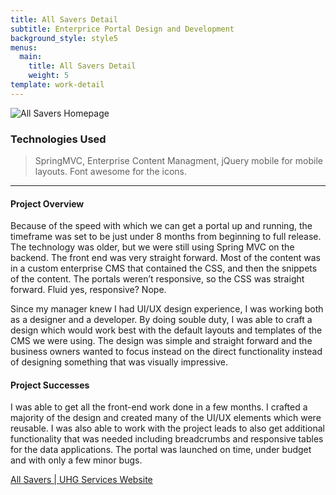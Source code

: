 ```yaml
---
title: All Savers Detail
subtitle: Enterprice Portal Design and Development
background_style: style5
menus:
  main:
    title: All Savers Detail
    weight: 5
template: work-detail
---
```

![All Savers Homepage](/images/allsavers-full.jpg)

### Technologies Used

> SpringMVC, Enterprise Content Managment, jQuery mobile for mobile layouts. Font awesome for the icons. 

***

#### Project Overview

Because of the speed with which we can get a portal up and running, the timeframe was set to be just under 8 months from beginning to full release. The technology was older, but we were still using Spring MVC on the backend. The front end was very straight forward. Most of the content was in a custom enterprise CMS that contained the CSS, and then the snippets of the content. The portals weren’t responsive, so the CSS was straight forward. Fluid yes, responsive? Nope. 

Since my manager knew I had UI/UX design experience, I was working both as a designer and a developer. By doing souble duty, I was able to craft a design which would work best with the default layouts and templates of the CMS we were using. The design was simple and straight forward and the business owners wanted to focus instead on the direct functionality instead of designing something that was visually impressive. 

#### Project Successes

I was able to get all the front-end work done in a few months. I crafted a majority of the design and created many of the UI/UX elements which were reusable. I was also able to work with the project leads to also get additional functionality that was needed including breadcrumbs and responsive tables for the data applications. The portal was launched on time, under budget and with only a few minor bugs. 

[All Savers | UHG Services Website](https://allsavers.optum.com/tpa-ap-web/)